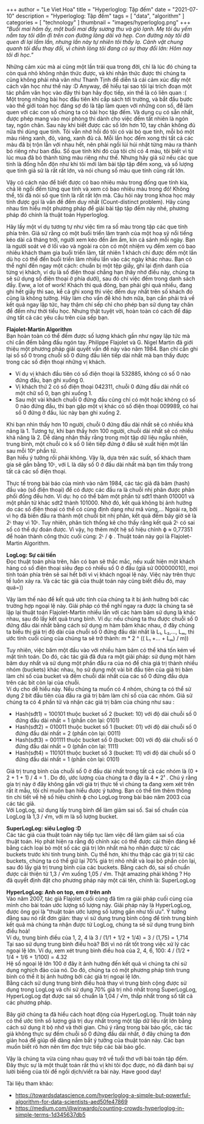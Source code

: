 +++
author = "Le Viet Hoa"
title = "Hyperloglog: Tập đếm"
date = "2021-07-10"
description = "Hyperloglog: Tập đếm"
tags = [
    "data",
    "algorithm"
]
categories = [
    "technology"
]
thumbnail = "images/hyperloglog.png"
+++
*"Buổi mai hôm ấy, một buổi mai đầy sương thu và gió lạnh. Mẹ tôi âu yếm nắm tay tôi dẫn đi trên con đường làng dài và hẹp. Con đường này tôi đã quen đi lại lắm lần, nhưng lần này tự nhiên tôi thấy lạ. Cảnh vật chung quanh tôi đều thay đổi, vì chính lòng tôi đang có sự thay đổi lớn: Hôm nay tôi đi học."*  

Những cảm xúc mà ai cũng một lần trải qua trong đời, chỉ là lúc đó chúng ta còn quá nhỏ không nhận thức được, và khi nhận thức được thì chúng ta cũng không phải nhà văn như Thanh Tịnh để diễn tả cái cảm xúc đấy một cách văn học như thế này :D 
Anyway, để hiểu tại sao tôi lại trích đoạn một tác phẩm văn học vào đây thì bạn hãy đọc tiếp, xin thề là có liên quan :(  
Một trong những bài học đầu tiên khi cắp sách tới trường, và bắt đầu bước vào thế giới toán học đáng sợ đó là tập làm quen với những con số, để làm quen với các con số chúng ta có bài học tập đếm. Và dụng cụ có sẵn nhất, được phép mang vào mọi phòng thi dành cho việc đếm tất nhiên là ngón tay, ngón chân. Sau này khi biết được các số lớn hơn 10, tay chân không đủ nữa thì dùng que tính. Tôi vẫn nhớ hồi đó tôi có vài bó que tính, mỗi bó một màu riêng xanh, đỏ, vàng, xanh đủ cả. Mỗi lần học đếm xong thì tất cả các màu đã bị trộn lẫn với nhau hết, nên phải ngồi lúi húi nhặt từng màu ra thành bó riêng như ban đầu. Số que tính khi đó của tôi chỉ có 4 màu, tôi biết vì từ lúc mua đã bó thành từng màu riêng như thế. Nhưng hãy giả sử nếu các que tính là đống hỗn độn như khi tôi mới làm bài tập tập đếm xong, và số lượng que tính giả sử là rất rất lớn, và nói chung số màu que tính cũng rất lớn.  

Vậy có cách nào để biết được có bao nhiêu màu trong đống que tính kia, chả lẽ ngồi đếm từng que tính và xem có bao nhiêu màu trong đó! Không thể, tôi đã nói số que tính là rất rất lớn mà. Câu hỏi này trong khoa học máy tính được gọi là vấn đề đếm duy nhất (Count-distinct problem). Hãy cùng nhau tìm hiểu một phương pháp để giải bài tập tập đếm này nhé, phương pháp đó chính là thuật toán Hyperloglog.  

Hãy lấy một ví dụ tương tự như việc tìm ra số màu trong tập các que tính phía trên. Giả sử rằng có một buổi triển lãm tranh của một hoạ sỹ nổi tiếng kéo dài cả tháng trời, người xem kéo đến ầm ầm, kín cả sảnh mỗi ngày. Bạn là người soát vé ở lối vào và ngoài ra còn có một nhiệm vụ đếm xem có bao nhiêu khách tham gia buổi triển lãm, tất nhiên 1 khách chỉ được đếm một lần dù họ có thể đến buổi triền lãm nhiều lần vào các ngày khác nhau. Bạn có thể nghĩ đến ngay một cách: chuẩn bị một tệp giấy, ghi lại định danh của từng vị khách, ví dụ là số điện thoại chẳng hạn (hãy nhớ điều này, chúng ta sẽ sử dụng số điện thoại ở phía dưới), sau đó chỉ việc đếm trong danh sách đấy. Eww, a lot of work! Khách thì quá đông, bạn phải ghi quá nhiều, đang ghi hết giấy thì sao, kể cả ghi xong thì việc đếm duy nhất trên số khách đó cũng là không tưởng. Hãy làm cho vấn đề khó hơn nữa, bạn cần phải trả về kết quả ngay lập tức, hay thậm chí sếp chỉ cho phép bạn sử dụng tay chân để đếm như thời tiểu học. Nhưng thật tuyệt vời, hoàn toàn có cách để đáp ứng tất cả các yêu cầu trên của sếp bạn.  

**Flajolet-Martin Algorithm**  
Bạn hoàn toàn có thể đếm được số lượng khách gần như ngay lập tức mà chỉ cần đếm bằng đầu ngón tay. Philippe Flajolet và G. Nigel Martin đã giới thiệu một phương pháp giải quyết vấn đề này vào năm 1984. Bạn chỉ cần ghi lại số số 0 trong chuỗi số 0 đứng đầu liên tiếp dài nhất mà bạn thấy được trong các số điện thoại những vị khách.  
- Ví dụ vị khách đầu tiên có số điện thoại là 532885, không có số 0 nào đứng đầu, bạn ghi xuống 0. 
- Vị khách thứ 2 có số điện thoại 042311, chuỗi 0 đứng đầu dài nhất có một chữ số 0, bạn ghi xuống 1. 
- Sau một vài khách chuỗi 0 đứng đầu cũng chỉ có một hoặc không có số 0 nào đứng đầu, thì bạn gặp một vị khác có số điện thoại 009989, có hai số 0 đứng ở đầu, lúc này bạn ghi xuống 2.

Khi bạn nhìn thấy hơn 10 người, chuỗi 0 đứng đầu dài nhất sẽ có nhiều khả năng là 1. Tương tự, khi bạn thấy hơn 100 người, chuỗi dài nhất sẽ có nhiều khả năng là 2. Dễ dàng nhận thấy rằng trong một tập dữ liệu ngẫu nhiên, trung bình, một chuỗi có k số 0 liên tiếp đứng ở đầu sẽ xuất hiện một lần sau mỗi 10ᴷ phần tử.  
Bạn hiểu ý tưởng rồi phải không. Vậy là, dựa trên xác suất, số khách tham gia sẽ gần bằng 10ᴸ, với L là dãy số 0 ở đầu dài nhất mà bạn tìm thấy trong tất cả các số điện thoại.  

Thực tế trong bài báo của mình vào năm 1984, các tác giả đã băm (hash) đầu vào (số điện thoại) để có được các đầu ra là chuỗi nhị phân được phân phối đồng đều hơn. Ví dụ: họ có thể băm một phần tử sđt1 thành 010001 và một phần tử khác sdt2 thành 101000. Nhờ đó, kết quả không bị ảnh hưởng do các số điện thoại có thể có cùng định dạng như mã vùng,... Ngoài ra, bởi vì họ đã biến đầu ra thành một chuỗi bit nhị phân, kết quả đếm bây giờ sẽ là 2ᴸ thay vì 10ᴸ.
Tuy nhiên, phân tích thống kê cho thấy rằng kết quả 2ᴸ có sai số có thể dự đoán được. Vì vậy, họ thêm một hệ số hiệu chỉnh ϕ ≈ 0,77351 để hoàn thành công thức cuối cùng: 2ᴸ / ϕ . Thuật toán này gọi là Flajolet-Martin Algorithm.

**LogLog: Sự cải tiến**  
Đọc thuật toán phía trên, hắn có bạn sẽ thắc mắc, nếu xuất hiện một khách hàng có số điện thoại siêu đẹp có nhiều số 0 ở đầu (giả sử 000000010), mọi tính toán phía trên sẽ sai hết bởi vì vị khách ngoại lệ này. Việc này trên thực tế luôn xảy ra. Và các tác giả của thuật toán này cũng biết điều đó, may quá=))  

Vậy làm thế nào để kết quả ước tính của chúng ta ít bị ảnh hưởng bới các trường hợp ngoại lệ này. Giải pháp có thể nghĩ ngay ra được là chúng ta sẽ lặp lại thuật toán Flajolet-Martin nhiều lần với các hàm băm sử dụng là khác nhau, sau đó lấy kết quả trung bình. Ví dụ: nếu chúng ta thu được chuỗi số 0 đứng đầu dài nhất bằng cách sử dụng m hàm băm khác nhau, ở đây chúng ta biểu thị giá trị độ dài của chuỗi số 0 đứng đầu dài nhất là L₁, L₂,…, Lₘ, thì ước tính cuối cùng của chúng ta sẽ trở thành: m * 2 ^ (( L₁ +… + Lₘ) / m))

Tuy nhiên, việc băm một đầu vào với nhiều hàm băm có thể khá tốn kém về mặt tính toán. Do đó, các tác giả đã đưa ra một giải pháp: sử dụng một hàm băm duy nhất và sử dụng một phần đầu ra của nó để chia giá trị thành nhiều nhóm (buckets) khác nhau, họ sử dụng một vài bit đầu tiên của giá trị băm làm chỉ số của bucket và đếm chuỗi dài nhất của các số 0 đứng đầu dựa trên các bit còn lại của chuỗi.  
Ví dụ cho dễ hiểu này. Nếu chúng ta muốn có 4 nhóm, chúng ta có thể sử dụng 2 bit đầu tiên của đầu ra giá trị băm làm chỉ số của các nhóm. Giả sử chúng ta có 4 phần tử và nhận các giá trị băm của chúng như sau :
- Hash(sđt1) = 100101 thuộc bucket số 2 (bucket: 10) với độ dài chuỗi số 0 đứng đầu dài nhất = 1 (phần còn lại: 0101)
- Hash(sđt2) = 010011 thuộc bucket số 1 (bucket: 01) với độ dài chuỗi số 0 đứng đầu dài nhất = 2 (phần còn lại: 0011)
- Hash(sđt3) = 001111 thuộc bucket số 0 (bucket: 00) với độ dài chuỗi số 0 đứng đầu dài nhất = 0 (phần còn lại: 1111)
- Hash(sđt4) = 110101 thuộc bucket số 3 (bucket: 11) với độ dài chuỗi số 0 đứng đầu dài nhất = 1 (phần còn lại: 0101)

Giá trị trung bình của chuỗi số 0 ở đầu dài nhất trong tất cả các nhóm là (0 + 2 + 1 + 1) / 4 = 1 . Do đó, ước lượng của chúng ta ở đây là 4 * 2¹ . Chú ý rằng gía trị này ở đây không gần với giá trị thực tế vì chúng ta đang xem xét trên rất ít mẫu, tôi chỉ muốn bạn hiểu được ý tưởng.
Bạn có thể tìm thêm thông tin chi tiết về hệ số hiệu chỉnh ϕ cho LogLog trong bài báo năm 2003 của các tác giả.  
Với LogLog, sử dụng lấy trung bình để làm giảm sai số. Sai số chuẩn của LogLog là 1,3 / √m, với m là số lượng bucket.

**SuperLogLog: siêu Loglog :D**  
Các tác giả của thuật toán này tiếp tục làm việc để làm giảm sai số của thuật toán. Họ phát hiện ra rằng độ chính xác có thể được cải thiện đáng kể bằng cách loại bỏ một số các giá trị lớn nhất mà họ nhận được từ các buckets trước khi tính trung bình. Cụ thể hơn, khi thu thập các giá trị từ các buckets, chúng ta có thể giữ lại 70% giá trị nhỏ nhất và loại bỏ phần còn lại, sau đó lấy giá trị trung bình của các buckets. Bằng cách đó, sai số chuẩn được cải thiện từ 1,3 / √m xuống 1,05 / √m. Thật amazing phải không ? Họ đã quyết định đặt cho phương pháp này một cái tên, chính là: SuperLogLog

**HyperLogLog: Anh on top, em ở trên anh**  
Vào năm 2007, tác giả Flajolet cuối cùng đã tìm ra giải pháp cuối cùng của mình cho bài toán ước lượng số lượng này. Giải pháp này là HyperLogLog, được ông gọi là "thuật toán ước lượng số lượng gần như tối ưu". Ý tưởng đằng sau nó rất đơn giản: thay vì sử dụng trung bình cộng để tính trung bình kết quả mà chúng ta nhận được từ LogLog, chúng ta sẽ sử dụng trung bình điều hoà!  
Ví dụ, trung bình điều của 1, 2, 4 là 3 / (1/1 + 1/2 + 1/4) = 3 / (1,75) = 1,714  
Tại sao sử dụng trung bình điều hoà? Bởi vì nó rất tốt trong việc xử lý các ngoại lệ lớn. Ví dụ, xem xét trung bình điều hoà của 2, 4, 6, 100:
4 / (1/2 + 1/4 + 1/6 + 1/100) = 4.32  
Hệ số ngoại lệ lớn 100 ở đây ít ảnh hưởng đến kết quả vì chúng ta chỉ sử dụng nghịch đảo của nó. Do đó, chúng ta có một phương pháp tính trung bình có thể ít bị ảnh hưởng bởi các giá trị ngoại lệ lớn.  
Bằng cách sử dụng trung bình điều hoà thay vì trung bình cộng được sử dụng trong LogLog và chỉ sử dụng 70% giá trị nhỏ nhất trong SuperLogLog, HyperLogLog đạt được sai số chuẩn là 1,04 / √m, thấp nhất trong số tất cả các phương pháp.

Bây giờ chúng ta đã hiểu cách hoạt động của HyperLogLog. Thuật toán này có thể ước tính số lượng giá trị duy nhất trong một tập dữ liệu rất lớn bằng cách sử dụng ít bộ nhớ và thời gian. Chú ý rằng trong bài báo gốc, các tác giả không thực sự đếm chuỗi số 0 đứng đầu dài nhất, ở đây chúng ta đơn giản hoá để giúp dễ dàng nắm bắt ý tưởng của thuật toán này. Các bạn muốn biết rõ hơn nên tìm đọc trực tiếp các bài báo gốc.

Vậy là chúng ta vừa cùng nhau quay trở về tuổi thơ với bài toán tập đếm. Đây thực sự là một thuật toán rất thú vị khi tôi đọc được, nó đã đánh bại sự lười biếng của tôi để ngồi dịch/viết ra bài này. Have good day!

Tài liệu tham khảo:
- https://towardsdatascience.com/hyperloglog-a-simple-but-powerful-algorithm-for-data-scientists-aed50fe47869
- https://medium.com/@winwardo/counting-crowds-hyperloglog-in-simple-terms-1d345637db5


